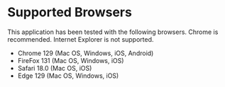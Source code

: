 # Supported Browsers

This application has been tested with the following browsers. Chrome is recommended. Internet Explorer is not supported.

- Chrome 129 (Mac OS, Windows, iOS, Android)
- FireFox 131 (Mac OS, Windows, iOS)
- Safari 18.0 (Mac OS, iOS)
- Edge 129 (Mac OS, Windows, iOS)
